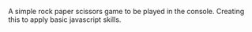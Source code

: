 A simple rock paper scissors game to be played in the console. Creating this to apply basic javascript skills.